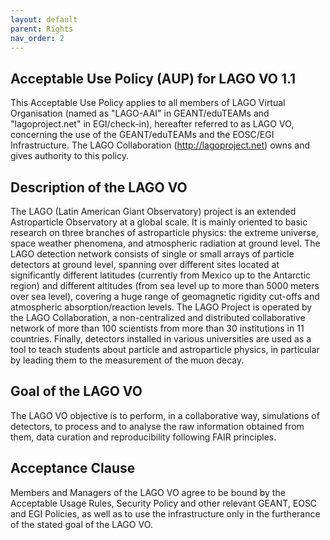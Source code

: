 ```yaml
---
layout: default
parent: Rights
nav_order: 2
---
```



Acceptable Use Policy (AUP) for LAGO VO 1.1
------------------------------------------

This Acceptable Use Policy applies to all members of LAGO Virtual Organisation (named as "LAGO-AAI" in GEANT/eduTEAMs and "lagoproject.net" in EGI/check-in), hereafter referred to as LAGO VO, concerning the use of the GEANT/eduTEAMs and the EOSC/EGI Infrastructure. The LAGO Collaboration (http://lagoproject.net) owns and gives authority to this policy. 

Description of the LAGO VO
------------------------------------------

The LAGO (Latin American Giant Observatory) project is an extended Astroparticle Observatory at a global scale. It is mainly oriented to basic research on three branches of astroparticle physics: the extreme universe, space weather phenomena, and atmospheric radiation at ground level. The LAGO detection network consists of single or small arrays of particle detectors at ground level, spanning over different sites located at significantly different latitudes (currently from Mexico up to the Antarctic region) and different altitudes (from sea level up to more than 5000 meters over sea level), covering a huge range of geomagnetic rigidity cut-offs and atmospheric absorption/reaction levels. The LAGO Project is operated by the LAGO Collaboration, a non-centralized and distributed collaborative network of more than 100 scientists from more than 30 institutions in 11 countries. Finally, detectors installed in various universities are used as a tool to teach students about particle and astroparticle physics, in particular by leading them to the measurement of the muon decay. 

Goal of the LAGO VO
------------------------------------------

The LAGO VO objective is to perform, in a collaborative way, simulations of detectors, to process and to analyse the raw information obtained from them, data curation and reproducibility following FAIR principles.

Acceptance Clause
------------------------------------------

Members and Managers of the LAGO VO agree to be bound by the Acceptable Usage Rules, Security Policy and other relevant GEANT, EOSC and EGI Policies, as well as to use the infrastructure only in the furtherance of the stated goal of the LAGO VO.
